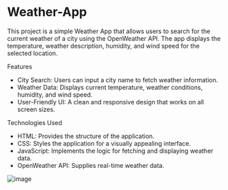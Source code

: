 # Weather-App

This project is a simple Weather App that allows users to search for the current weather of a city using the OpenWeather API. The app displays the temperature, weather description, humidity, and wind speed for the selected location.

Features
- City Search: Users can input a city name to fetch weather information.
- Weather Data: Displays current temperature, weather conditions, humidity, and wind speed.
- User-Friendly UI: A clean and responsive design that works on all screen sizes.

Technologies Used

- HTML: Provides the structure of the application.
- CSS: Styles the application for a visually appealing interface.
- JavaScript: Implements the logic for fetching and displaying weather data.
- OpenWeather API: Supplies real-time weather data.

![image](https://github.com/user-attachments/assets/d64a748a-c8bc-4b49-822c-d00cd4e159ba)
